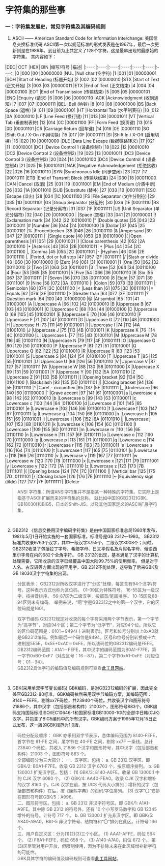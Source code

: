 # 字符集的那些事

### 一：字符集发展史，常见字符集及其编码规则
1. ASCII —— American Standard Code for Information Interchange: 美国信息交换标准代码
   ASCII第一次以规范标准的形式发表是在1967年，最后一次更新则是在1986年，到目前为止共定义了128个字符。这是最早出现的最原始的字符集。 其内容如下：

|DEC|	OCT	|HEX|	BIN	|缩写/符号	|描述|
|:----:|:----:|:----:|:----:|:----:|:----:|:----:|
|0	|000	|00	|00000000	|NUL	|Null char (空字符)
|1	|001	|01	|00000001	|SOH	|Start of Heading (标题开始)
|2	|002	|02	|00000010	|STX	|Start of Text (正文开始)
|3	|003	|03	|00000011	|ETX	|End of Text (正文结束)
|4	|004	|04	|00000100	|EOT	|End of Transmission (传输结束)
|5	|005	|05	|00000101	|ENQ	|Enquiry (请求)
|6	|006	|06	|00000110	|ACK	|Acknowledgment (收到通知)
|7	|007	|07	|00000111	|BEL	|Bell (响铃)
|8	|010	|08	|00001000	|BS	|Back Space (退格)
|9	|011	|09	|00001001	|HT	|Horizontal Tab (水平制表符)
|10	|012	|0A	|00001010	|LF	|Line Feed (换行键)
|11	|013	|0B	|00001011	|VT	|Vertical Tab (垂直制表符)
|12	|014	|0C	|00001100	|FF	|Form Feed (换页键)
|13	|015	|0D	|00001101	|CR	|Carriage Return (回车键)
|14	|016	|0E	|00001110	|SO	|Shift Out / X-On (不用切换)
|15	|017	|0F	|00001111	|SI	|Shift In / X-Off (启用切换)
|16	|020	|10	|00010000	|DLE		|Data Line Escape (数据链路转义)
|17	|021	|11	|00010001	|DC1		|Device Control 1 (设备控制1)
|18	|022	|12	|00010010	|DC2		|Device Control 2 (设备控制2)
|19	|023	|13	|00010011	|DC3		|Device Control 3 (设备控制3)
|20	|024	|14	|00010100	|DC4		|Device Control 4 (设备控制4)
|21	|025	|15	|00010101	|NAK		|Negative Acknowledgement (拒绝接收)
|22	|026	|16	|00010110	|SYN		|Synchronous Idle (同步空闲)
|23	|027	|17	|00010111	|ETB		|End of Transmit Block (传输块结束)
|24	|030	|18	|00011000	|CAN		|Cancel (取消)
|25	|031	|19	|00011001	|EM	 	  |End of Medium (介质中断)
|26	|032	|1A	|00011010	|SUB		|Substitute (替补)
|27	|033	|1B	|00011011	|ESC		|Escape (溢出)
|28	|034	|1C	|00011100	|FS		|File Separator (文件分割符)
|29	|035	|1D	|00011101	|GS		|Group Separator (分组符)
|30	|036	|1E	|00011110	|RS		|Record Separator (记录分离符)
|31	|037	|1F	|00011111	|US	 	|Unit Separator (单元分隔符)
|32	|040	|20	|00100000	| 		|Space (空格)
|33	|041	|21	|00100001	|!		|Exclamation mark
|34	|042	|22	|00100010	|"		|Double quotes
|35	|043	|23	|00100011	|#		|Number
|36	|044	|24	|00100100	|$		|Dollar
|37	|045	|25	|00100101	|%		|Procenttecken
|38	|046	|26	|00100110	|&		|Ampersand
|39	|047	|27	|00100111	|'		|Single quote
|40	|050	|28	|00101000	|(		|Open parenthesis
|41	|051	|29	|00101001	|)		|Close parenthesis
|42	|052	|2A	|00101010	|*		|Asterisk
|43	|053	|2B	|00101011	|+		|Plus
|44	|054	|2C	|00101100	|,		|Comma
|45	|055	|2D	|00101101	|-		|Hyphen
|46	|056	|2E	|00101110	|.		|Period, dot or full stop
|47	|057	|2F	|00101111	|/		|Slash or divide
|48	|060	|30	|00110000	|0		|Zero
|49	|061	|31	|00110001	|1		|One
|50	|062	|32	|00110010	|2		|Two
|51	|063	|33	|00110011	|3		|Three
|52	|064	|34	|00110100	|4		|Four
|53	|065	|35	|00110101	|5		|Five
|54	|066	|36	|00110110	|6		|Six
|55	|067	|37	|00110111	|7		|Seven
|56	|070	|38	|00111000	|8		|Eight
|57	|071	|39	|00111001	|9		|Nine
|58	|072	|3A	|00111010	|:		|Colon
|59	|073	|3B	|00111011	|;		|Semicolon
|60	|074	|3C	|00111100	|<		|Less than
|61	|075	|3D	|00111101	|=		|Equals
|62	|076	|3E	|00111110	|>		|Greater than
|63	|077	|3F	|00111111	|?		|Question mark
|64	|100	|40	|01000000	|@		|At symbol
|65	|101	|41	|01000001	|A		|Uppercase A
|66	|102	|42	|01000010	|B		|Uppercase B
|67	|103	|43	|01000011	|C		|Uppercase C
|68	|104	|44	|01000100	|D		|Uppercase D
|69	|105	|45	|01000101	|E		|Uppercase E
|70	|106	|46	|01000110	|F		|Uppercase F
|71	|107	|47	|01000111	|G		|Uppercase G
|72	|110	|48	|01001000	|H		|Uppercase H
|73	|111	|49	|01001001	|I		|Uppercase I
|74	|112	|4A	|01001010	|J		|Uppercase J
|75	|113	|4B	|01001011	|K		|Uppercase K
|76	|114	|4C	|01001100	|L		|Uppercase L
|77	|115	|4D	|01001101	|M		|Uppercase M
|78	|116	|4E	|01001110	|N		|Uppercase N
|79	|117	|4F	|01001111	|O		|Uppercase O
|80	|120	|50	|01010000	|P		|Uppercase P
|81	|121	|51	|01010001	|Q		|Uppercase Q
|82	|122	|52	|01010010	|R		|Uppercase R
|83	|123	|53	|01010011	|S		|Uppercase S
|84	|124	|54	|01010100	|T		|Uppercase T
|85	|125	|55	|01010101	|U		|Uppercase U
|86	|126	|56	|01010110	|V		|Uppercase V
|87	|127	|57	|01010111	|W		|Uppercase W
|88	|130	|58	|01011000	|X		|Uppercase X
|89	|131	|59	|01011001	|Y		|Uppercase Y
|90	|132	|5A	|01011010	|Z		|Uppercase Z
|91	|133	|5B	|01011011	|[		|Opening bracket
|92	|134	|5C	|01011100	|\		|Backslash
|93	|135	|5D	|01011101	|]		|Closing bracket
|94	|136	|5E	|01011110	|^		|Caret - circumflex
|95	|137	|5F	|01011111	|_		|Underscore
|96	|140	|60	|01100000	|`		|Grave accent
|97	|141	|61	|01100001	|a		|Lowercase a
|98	|142	|62	|01100010	|b		|Lowercase b
|99	|143	|63	|01100011	|c		|Lowercase c
|100	|144	|64	|01100100	|d		|Lowercase d
|101	|145	|65	|01100101	|e		|Lowercase e
|102	|146	|66	|01100110	|f		|Lowercase f
|103	|147	|67	|01100111	|g		|Lowercase g
|104	|150	|68	|01101000	|h		|Lowercase h
|105	|151	|69	|01101001	|i		|Lowercase i
|106	|152	|6A	|01101010	|j		|Lowercase j
|107	|153	|6B	|01101011	|k		|Lowercase k
|108	|154	|6C	|01101100	|l		|Lowercase l
|109	|155	|6D	|01101101	|m		|Lowercase m
|110	|156	|6E	|01101110	|n		|Lowercase n
|111	|157	|6F	|01101111	|o		|Lowercase o
|112	|160	|70	|01110000	|p		|Lowercase p
|113	|161	|71	|01110001	|q		|Lowercase q
|114	|162	|72	|01110010	|r		|Lowercase r
|115	|163	|73	|01110011	|s		|Lowercase s
|116	|164	|74	|01110100	|t		|Lowercase t
|117	|165	|75	|01110101	|u		|Lowercase u
|118	|166	|76	|01110110	|v		|Lowercase v
|119	|167	|77	|01110111	|w		|Lowercase w
|120	|170	|78	|01111000	|x		|Lowercase x
|121	|171	|79	|01111001	|y		|Lowercase y
|122	|172	|7A	|01111010	|z		|Lowercase z
|123	|173	|7B	|01111011	|{		|Opening brace
|124	|174	|7C	|01111100	||		|Vertical bar
|125	|175	|7D	|01111101	|}		|Closing brace
|126	|176	|7E	|01111110	|~		|Equivalency sign (tilde)
|127	|177	|7F	|01111111	|	  	|Delete


> ANSI 字符集：所谓ANSI字符集并不是指某一种特殊的字符集。它实际上是指基于ASCII扩展而来的字符集的总称。
就比如中国的GB2312(GBK、GB18030)和BIG5，日本的Shift-JIS，以及其他国家定义的ASCII扩展字符集。

<br>

2. GB2312
   《信息交换用汉字编码字符集》是由中国国家标准总局1980年发布，1981年5月1日开始实施的一套国家标准，标准号是GB 2312—1980。
   GB2312标准共收录6763个汉字，其中一级汉字3755个，二级汉字3008个；同时，GB2312收录了包括拉丁字母、希腊字母、日文平假名及片假名字母、俄语西里尔字母在内的682个全角字符。
   GB 2312的出现，基本满足了汉字的计算机处理需要，它所收录的汉字已经覆盖中国大陆99.75%的使用频率。
   但是对于人名、古汉语等方面出现的罕用字，GB 2312不能处理，这导致了后来GBK及GB 18030汉字字符集的出现。
> 分区表示：
GB2312对所收汉字进行了“分区”处理，每区含有94个汉字/符号。这种表示方式也称为区位码。
01-09区为特殊符号。
16-55区为一级汉字，按拼音排序。
56-87区为二级汉字，按部首/笔画排序。
10-15区及88-94区则未有编码。
举例来说，“啊”字是GB2312之中的第一个汉字，它的区位码就是1601。

> 双字节编码
GB2312规定对收录的每个字符采用两个字节表示，第一个字节为“高字节”，对应94个区；第二个字节为“低字节”，对应94个位。所以它的区位码范围是：0101－9494(十进制表示)。区号和位号分别加上0xA0就是GB2312编码。例如最后一个码位是9494，区号和位号分别转换成十六进制是5E5E，0x5E+0xA0＝0xFE，所以该码位的GB2312编码是FEFE。
GB2312编码范围：A1A1－FEFE，其中汉字的编码范围为B0A1-F7FE，第一字节0xB0-0xF7（对应区号：16－87），第二个字节0xA1-0xFE（对应位号：01－94）。<br>
GB2312具体字符的编码值及编码规则可查看[此工具网站](https://www.qqxiuzi.cn/zh/hanzi-gb2312-bianma.php)。

<br>

3. GBK(采用单双字节变长编码)
   GBK编码，是对GB2312编码的扩展，因此完全兼容GB2312-80标准。GBK编码依然采用双字节编码方案，其编码范围：8140－FEFE，剔除xx7F码位，共23940个码位。共收录汉字和图形符号21886个，其中汉字（包括部首和构件）21003个，图形符号883个。GBK编码支持国际标准ISO/IEC10646-1和国家标准GB13000-1中的全部中日韩(CJK)汉字，并包含了BIG5编码中的所有汉字。GBK编码方案于1995年12月15日正式发布，这一版的GBK规范为1.0版。
> 码位分配及顺序：
GBK 亦采用双字节表示，总体编码范围为 8140-FEFE，首字节在 81-FE 之间，尾字节在 40-FE 之间，剔除 xx7F 一条线。总计 23940 个码位，共收入 21886 个汉字和图形符号，其中汉字（包括部首和构件）21003 个，图形符号 883 个。<br>
全部编码分为三大部分：
一、汉字区。包括：
a. GB 2312 汉字区。即 GBK/2: B0A1-F7FE。收录 GB 2312 汉字 6763 个，按原顺序排列。
b. GB 13000.1 扩充汉字区。包括：
(1) GBK/3: 8140-A0FE。收录 GB 13000.1 中的 CJK 汉字 6080 个。
(2) GBK/4: AA40-FEA0。收录 CJK 汉字和增补的汉字 8160 个。CJK 汉字在前，按 UCS 代码大小排列；增补的汉字（包括部首和构件）在后，按《康熙字典》的页码/字位排列。
(3) 汉字“〇”安排在图形符号区GBK/5：A996。<br>
二、图形符号区。包括：
a. GB 2312 非汉字符号区。即 GBK/1: A1A1-A9FE。其中除 GB 2312 的符号外，还有 10 个小写罗马数字和 GB 12345 增补的符号。计符号 717 个。
b. GB 13000.1 扩充非汉字区。即 GBK/5: A840-A9A0。BIG-5 非汉字符号、结构符和“〇”排列在此区。计符号 166 个。<br>
三、用户自定义区：分为(1)(2)(3)三个小区。
(1) AAA1-AFFE，码位 564 个。
(2) F8A1-FEFE，码位 658 个。
(3) A140-A7A0，码位 672 个。
第(3)区尽管对用户开放，但限制使用，因为不排除未来在此区域增补新字符的可能性。<br>
GBK具体字符的编码值及编码规则可查看[此工具网站](https://www.qqxiuzi.cn/zh/hanzi-gbk-bianma.php)。

<br>

